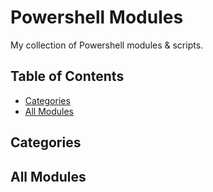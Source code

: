 # Powershell Modules <!-- omit in toc -->

My collection of Powershell modules & scripts.

## Table of Contents <!-- omit in toc -->

- [Categories](#categories)
- [All Modules](#all-modules)

## Categories

<!-- BEGIN CATEGORIES -->
<!-- END CATEGORIES -->

## All Modules

<!-- BEGIN MODULES -->
<!-- END MODULES -->

